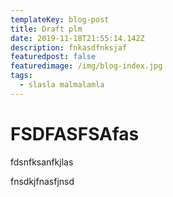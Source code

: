 ```yaml
---
templateKey: blog-post
title: Draft plm
date: 2019-11-18T21:55:14.142Z
description: fnkasdfnksjaf
featuredpost: false
featuredimage: /img/blog-index.jpg
tags:
  - slasla malmalamla
---
```

# FSDFASFSAfas



fdsnfksanfkjlas

fnsdkjfnasfjnsd
